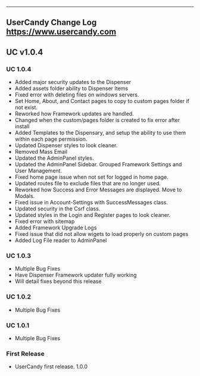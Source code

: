 ----------------------------------------------------------------------------------------
UserCandy Change Log
https://www.usercandy.com
----------------------------------------------------------------------------------------
UC v1.0.4
----------------------------------------------------------------------------------------
### UC 1.0.4
 - Added major security updates to the Dispenser
 - Added assets folder ability to Dispenser Items
 - Fixed error with deleting files on windows servers.
 - Set Home, About, and Contact pages to copy to custom pages folder if not exist.
 - Reworked how Framework updates are handled.
 - Changed when the custom/pages folder is created to fix error after install
 - Added Templates to the Dispensary, and setup the ability to use them within each page permission.
 - Updated Dispenser styles to look cleaner.
 - Removed Mass Email
 - Updated the AdminPanel styles.
 - Updated the AdminPanel Sidebar.  Grouped Framework Settings and User Management.
 - Fixed home page issue when not set for logged in home page.
 - Updated routes file to exclude files that are no longer used.
 - Reworked how Success and Error Messages are displayed.  Move to Modals.
 - Fixed issue in Account-Settings with SuccessMessages class.
 - Updated security in the Csrf class.
 - Updated styles in the Login and Register pages to look cleaner.
 - Fixed error with sitemap
 - Added Framework Upgrade Logs
 - Fixed issue that did not allow wigets to load properly on custom pages
 - Added Log File reader to AdminPanel

### UC 1.0.3
 - Multiple Bug Fixes
 - Have Dispenser Framework updater fully working
 - Will detail fixes beyond this release

### UC 1.0.2
 - Multiple Bug Fixes

### UC 1.0.1
 - Multiple Bug Fixes

### First Release
 - UserCandy first release. 1.0.0
